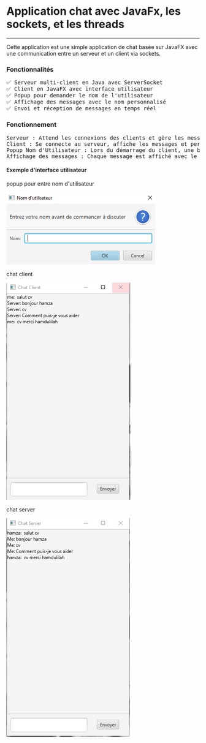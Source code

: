 <h1>Application chat avec JavaFx, les sockets, et les threads</h1>
<hr/>
<p>Cette application est une simple application de chat basée sur JavaFX avec une communication entre un serveur et un client via sockets.</p>

<h3>Fonctionnalités</h3>
<pre>
✅ Serveur multi-client en Java avec ServerSocket
✅ Client en JavaFX avec interface utilisateur
✅ Popup pour demander le nom de l'utilisateur
✅ Affichage des messages avec le nom personnalisé
✅ Envoi et réception de messages en temps réel
</pre>

<h3>Fonctionnement</h3>
<pre>
Serveur : Attend les connexions des clients et gère les messages.
Client : Se connecte au serveur, affiche les messages et permet d'envoyer des messages.
Popup Nom d'Utilisateur : Lors du démarrage du client, une boîte de dialogue demande le nom de l'utilisateur.
Affichage des messages : Chaque message est affiché avec le nom de l'expéditeur.
</pre>

<h4>Exemple d'interface utilisateur</h4>
<p>popup pour entre nom d'utilisateur</p>
<img src="src/main/resources/net/me/chat_application/views/images/img.png">
<p>chat client</p>
<img src="src/main/resources/net/me/chat_application/views/images/chatClinet.PNG">
<p>chat server</p>
<img src="src/main/resources/net/me/chat_application/views/images/chatServer.png">